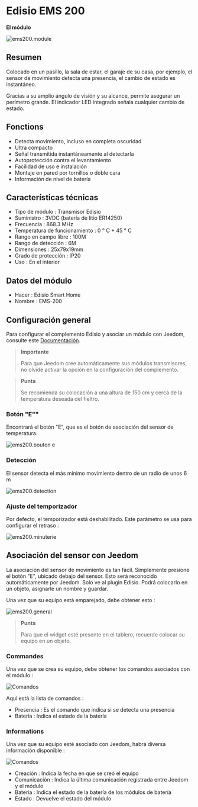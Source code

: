 # Edisio EMS 200

**El módulo**

![ems200.module](images/ems200/ems200.module.jpg)

## Resumen

Colocado en un pasillo, la sala de estar, el garaje de su casa, por ejemplo, el sensor de movimiento detecta una presencia, el cambio de estado es instantáneo.

Gracias a su amplio ángulo de visión y su alcance, permite asegurar un perímetro grande. El indicador LED integrado señala cualquier cambio de estado.

## Fonctions

-   Detecta movimiento, incluso en completa oscuridad
-   Ultra compacto
-   Señal transmitida instantáneamente al detectarla
-   Autoprotección contra el levantamiento
-   Facilidad de uso e instalación
-   Montaje en pared por tornillos o doble cara
-   Información de nivel de batería

## Características técnicas

-   Tipo de módulo : Transmisor Edisio
-   Suministro : 3VDC (batería de litio ER14250)
-   Frecuencia : 868.3 MHz
-   Temperatura de funcionamiento : 0 ° C + 45 ° C
-   Rango en campo libre : 100M
-   Rango de detección : 6M
-   Dimensiones : 25x79x19mm
-   Grado de protección : IP20
-   Uso : En el interior

## Datos del módulo

-   Hacer : Edisio Smart Home
-   Nombre : EMS-200

## Configuración general

Para configurar el complemento Edisio y asociar un módulo con Jeedom, consulte este [Documentación](https://doc.jeedom.com/es_ES/plugins/automation%20protocol/edisio/).

> **Importante**
>
> Para que Jeedom cree automáticamente sus módulos transmisores, no olvide activar la opción en la configuración del complemento.

> **Punta**
>
> Se recomienda su colocación a una altura de 150 cm y cerca de la temperatura deseada del fieltro.

### Botón "E""

Encontrará el botón "E", que es el botón de asociación del sensor de temperatura.

![ems200.bouton e](images/ems200/ems200.bouton-e.jpg)

### Detección

El sensor detecta el más mínimo movimiento dentro de un radio de unos 6 m

![ems200.detection](images/ems200/ems200.detection.jpg)

### Ajuste del temporizador

Por defecto, el temporizador está deshabilitado. Este parámetro se usa para configurar el retraso :

![ems200.minuterie](images/ems200/ems200.minuterie.jpg)

## Asociación del sensor con Jeedom

La asociación del sensor de movimiento es tan fácil. Simplemente presione el botón "E", ubicado debajo del sensor. Esto será reconocido automáticamente por Jeedom. Solo ve al plugin Edisio. Podrá colocarlo en un objeto, asignarle un nombre y guardar.

Una vez que su equipo está emparejado, debe obtener esto :

![ems200.general](images/ems200/ems200.general.jpg)

> **Punta**
>
> Para que el widget esté presente en el tablero, recuerde colocar su equipo en un objeto.

### Commandes

Una vez que se crea su equipo, debe obtener los comandos asociados con el módulo :

![Comandos](images/ems200/ems200.commande.jpg)

Aquí está la lista de comandos :

-   Presencia : Es el comando que indica si se detecta una presencia
-   Batería : Indica el estado de la batería

### Informations

Una vez que su equipo esté asociado con Jeedom, habrá diversa información disponible :

![Comandos](images/ems200/ems200.informations.jpg)

-   Creación : Indica la fecha en que se creó el equipo
-   Comunicación : Indica la última comunicación registrada entre Jeedom y el módulo
-   Batería : Indica el estado de la batería de los módulos de batería
-   Estado : Devuelve el estado del módulo

